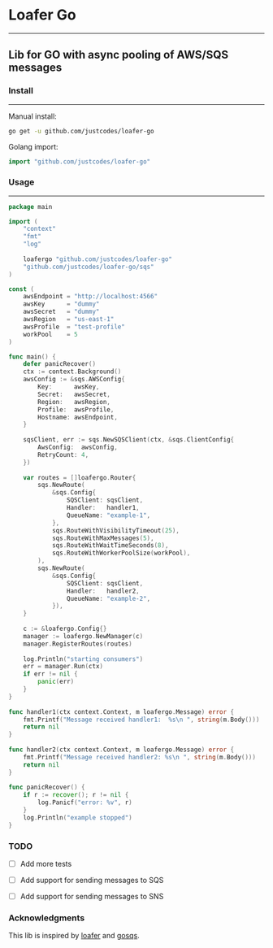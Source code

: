 # Loafer Go

---

## Lib for GO with async pooling of AWS/SQS messages

### Install

---

Manual install:

```bash
go get -u github.com/justcodes/loafer-go
```

Golang import:

```go
import "github.com/justcodes/loafer-go"
```


### Usage

---

```go 
package main

import (
    "context"
    "fmt"
    "log"
    
    loafergo "github.com/justcodes/loafer-go"
    "github.com/justcodes/loafer-go/sqs"
)

const (
    awsEndpoint = "http://localhost:4566"
    awsKey      = "dummy"
    awsSecret   = "dummy"
    awsRegion   = "us-east-1"
    awsProfile  = "test-profile"
    workPool    = 5
)

func main() {
    defer panicRecover()
    ctx := context.Background()
    awsConfig := &sqs.AWSConfig{
        Key:      awsKey,
        Secret:   awsSecret,
        Region:   awsRegion,
        Profile:  awsProfile,
        Hostname: awsEndpoint,
    }
    
    sqsClient, err := sqs.NewSQSClient(ctx, &sqs.ClientConfig{
        AwsConfig:  awsConfig,
        RetryCount: 4,
    })
    
    var routes = []loafergo.Router{
        sqs.NewRoute(
            &sqs.Config{
                SQSClient: sqsClient,
                Handler:   handler1,
                QueueName: "example-1",
            },
            sqs.RouteWithVisibilityTimeout(25),
            sqs.RouteWithMaxMessages(5),
            sqs.RouteWithWaitTimeSeconds(8),
			sqs.RouteWithWorkerPoolSize(workPool),
        ),
        sqs.NewRoute(
            &sqs.Config{
                SQSClient: sqsClient,
                Handler:   handler2,
                QueueName: "example-2",
            }),
    }
    
    c := &loafergo.Config{}
    manager := loafergo.NewManager(c)
    manager.RegisterRoutes(routes)
    
    log.Println("starting consumers")
    err = manager.Run(ctx)
    if err != nil {
        panic(err)
    }
}
    
func handler1(ctx context.Context, m loafergo.Message) error {
    fmt.Printf("Message received handler1:  %s\n ", string(m.Body()))
    return nil
}
    
func handler2(ctx context.Context, m loafergo.Message) error {
    fmt.Printf("Message received handler2: %s\n ", string(m.Body()))
    return nil
}
	
func panicRecover() {
    if r := recover(); r != nil {
        log.Panicf("error: %v", r)
    }
    log.Println("example stopped")
}
```

### TODO
- [ ] Add more tests
- [ ] Add support for sending messages to SQS
- [ ] Add support for sending messages to SNS


### Acknowledgments

This lib is inspired by [loafer](https://github.com/georgeyk/loafer/) and [gosqs](https://github.com/qhenkart/gosqs).
